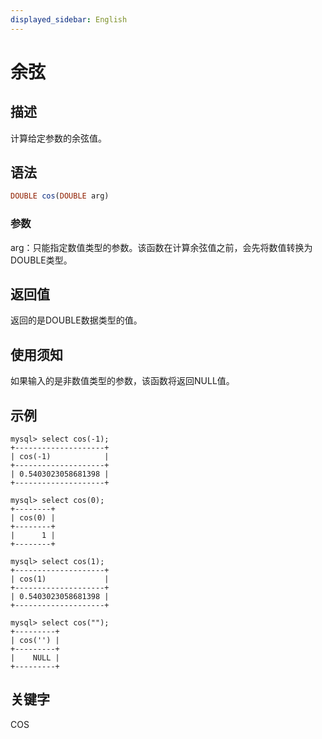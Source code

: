 ```yaml
---
displayed_sidebar: English
---
```


# 余弦

## 描述

计算给定参数的余弦值。

## 语法

```Haskell
DOUBLE cos(DOUBLE arg)
```

### 参数

arg：只能指定数值类型的参数。该函数在计算余弦值之前，会先将数值转换为DOUBLE类型。

## 返回值

返回的是DOUBLE数据类型的值。

## 使用须知

如果输入的是非数值类型的参数，该函数将返回NULL值。

## 示例

```Plain
mysql> select cos(-1);
+--------------------+
| cos(-1)            |
+--------------------+
| 0.5403023058681398 |
+--------------------+

mysql> select cos(0);
+--------+
| cos(0) |
+--------+
|      1 |
+--------+

mysql> select cos(1);
+--------------------+
| cos(1)             |
+--------------------+
| 0.5403023058681398 |
+--------------------+

mysql> select cos("");
+---------+
| cos('') |
+---------+
|    NULL |
+---------+
```

## 关键字

COS
